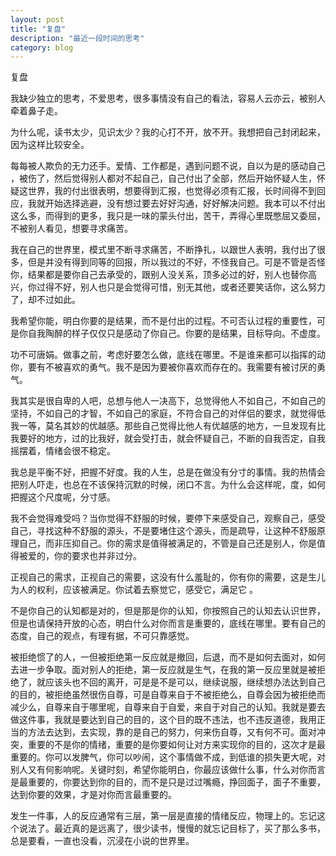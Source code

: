 ```yaml
---
layout: post
title: "复盘"
description: "最近一段时间的思考"
category: blog
---
```




复盘

我缺少独立的思考，不爱思考，很多事情没有自己的看法，容易人云亦云，被别人牵着鼻子走。

为什么呢，读书太少，见识太少？我的心打不开，放不开。我想把自己封闭起来，因为这样比较安全。

每每被人欺负的无力还手。爱情、工作都是，遇到问题不说，自以为是的感动自己 ，被伤了，然后觉得别人都对不起自己，自己付出了全部，然后开始怀疑人生，怀疑这世界，我的付出很表明，想要得到汇报，也觉得必须有汇报，长时间得不到回应，我就开始选择逃避，没有想过要去好好沟通，好好解决问题。我本可以不付出这么多，而得到的更多，我只是一味的蒙头付出，苦干，弄得心里既憋屈又委屈，不被别人看见，想要寻求痛苦。

我在自己的世界里，模式里不断寻求痛苦，不断挣扎，以跟世人表明，我付出了很多，但是并没有得到同等的回报，所以我过的不好，不怪我自己。可是不管是否怪你，结果都是要你自己去承受的，跟别人没关系，顶多必过的好，别人也替你高兴，你过得不好，别人也只是会觉得可惜，别无其他，或者还要笑话你，这么努力了，却不过如此。

我希望你能，明白你要的是结果，而不是付出的过程。不可否认过程的重要性，可是你自我陶醉的样子仅仅只是感动了你自己。你要的是结果，目标导向。不虚度。

功不可唐娟。做事之前，考虑好要怎么做，底线在哪里。不是谁来都可以指挥的动你，要有不被喜欢的勇气。我不是因为要被你喜欢而存在的。我需要有被讨厌的勇气。

我其实是很自卑的人吧，总想与他人一决高下，总觉得他人不如自己，不如自己的坚持，不如自己的才智，不如自己的家庭，不符合自己的对伴侣的要求，就觉得低我一等，莫名其妙的优越感。那些自己觉得比他人有优越感的地方，一旦发现有比我要好的地方，过的比我好，就会受打击，就会怀疑自己，不断的自我否定，自我摇摆着，情绪会很不稳定。

我总是平衡不好，把握不好度。我的人生，总是在做没有分寸的事情。我的热情会把别人吓走，也总在不该保持沉默的时候，闭口不言。为什么会这样呢，度，如何把握这个尺度呢，分寸感。

我不会觉得难受吗？当你觉得不舒服的时候，要停下来感受自己，观察自己，感受自己，寻找这种不舒服的源头，不是要堵住这个源头，而是疏导，让这种不舒服原理自己，而非压抑自己。你的需求是值得被满足的，不管是自己还是别人，你是值得被爱的，你的要求也并非过分。

正视自己的需求，正视自己的需要，这没有什么羞耻的，你有你的需要，这是生儿为人的权利，应该被满足。你试着去察觉它，感受它，满足它 。

不是你自己的认知都是对的，但是那是你的认知，你按照自己的认知去认识世界，但是也请保持开放的心态，明白什么对你而言是重要的，底线在哪里。要有自己的态度，自己的观点，有理有据，不可只靠感觉。

被拒绝惯了的人，一但被拒绝第一反应就是撤回，后退，而不是如何去面对，如何去进一步争取。面对别人的拒绝，第一反应就是生气，在我的第一反应里就是被拒绝了，就应该头也不回的离开，可是是不是可以，继续说服，继续想办法达到自己的目的，被拒绝虽然很伤自尊，可是自尊来自于不被拒绝么，自尊会因为被拒绝而减少么，自尊来自于哪里呢，自尊来自于自爱，来自于对自己的认知。我就是要去做这件事，我就是要达到自己的目的，这个目的既不违法，也不违反道德，我用正当的方法去达到，去实现，靠的是自己的努力，何来伤自尊，又有何不可。面对冲突，重要的不是你的情绪，重要的是你要如何让对方来实现你的目的，这次才是最重要的。你可以发脾气，你可以吵闹，这个事情做不成，到低谁的损失更大呢，对别人又有何影响呢。关键时刻，希望你能明白，你最应该做什么事，什么对你而言是最重要的，你要达到你的目的，而不是只是过过嘴瘾，挣回面子，面子不重要，达到你要的效果，才是对你而言最重要的。

发生一件事，人的反应通常有三层，第一层是直接的情绪反应，物理上的。忘记这个说法了。最近真的是远离了，很少读书，慢慢的就忘记目标了，买了那么多书，总是要看，一直也没看，沉浸在小说的世界里。

